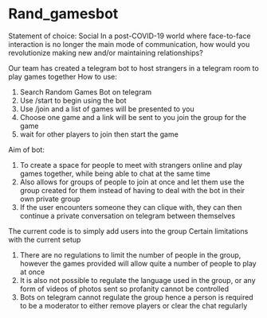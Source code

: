 # Rand_gamesbot
Statement of choice:
Social
In a post-COVID-19 world where face-to-face interaction is no longer the main mode of
communication, how would you revolutionize making new and/or maintaining relationships?


Our team has created a telegram bot to host strangers in a telegram room to play games together
How to use:
1) Search Random Games Bot on telegram
2) Use /start to begin using the bot
3) Use /join and a list of games will be presented to you
4) Choose one game and a link will be sent to you join the group for the game 
5) wait for other players to join then start the game

Aim of bot:
1) To create a space for people to meet with strangers online and play games together, while being able to chat at the same time
2) Also allows for groups of people to join at once and let them use the group created for them instead of having to deal with the bot in their own private group
3) If the user encounters someone they can clique with, they can then continue a private conversation on telegram between themselves


The current code is to simply add users into the group
Certain limitations with the current setup
1) There are no regulations to limit the number of people in the group, however the games provided will allow quite a number of people to play at once
2) It is also not possible to regulate the language used in the group, or any form of videos of photos sent so profanity cannot be controlled
3) Bots on telegram cannot regulate the group hence a person is required to be a moderator to either remove players or clear the chat regularly


